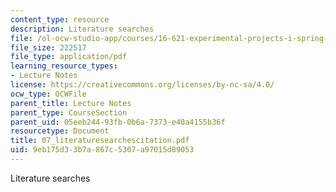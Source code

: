 ```yaml
---
content_type: resource
description: Literature searches
file: /ol-ocw-studio-app/courses/16-621-experimental-projects-i-spring-2003/9eb175d33b7a867c5307a97015d89053_07_literaturesearchescitation.pdf
file_size: 222517
file_type: application/pdf
learning_resource_types:
- Lecture Notes
license: https://creativecommons.org/licenses/by-nc-sa/4.0/
ocw_type: OCWFile
parent_title: Lecture Notes
parent_type: CourseSection
parent_uid: 05eeb244-93fb-0b6a-7373-e40a4155b36f
resourcetype: Document
title: 07_literaturesearchescitation.pdf
uid: 9eb175d3-3b7a-867c-5307-a97015d89053
---
```

Literature searches